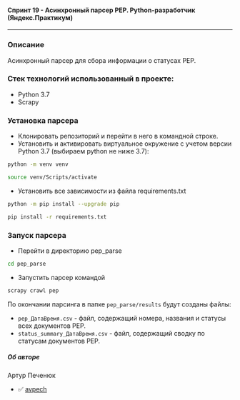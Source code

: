 ####  Спринт 19 - Асинхронный парсер PEP. Python-разработчик (Яндекс.Практикум)
---
### Описание
Асинхронный парсер для сбора информации о статусах PEP.

### Стек технологий использованный в проекте:
- Python 3.7
- Scrapy

### Установка парсера
- Клонировать репозиторий и перейти в него в командной строке.
- Установить и активировать виртуальное окружение c учетом версии Python 3.7 (выбираем python не ниже 3.7):

```bash
python -m venv venv
```

```bash
source venv/Scripts/activate
```
- Установить все зависимости из файла requirements.txt

```bash
python -m pip install --upgrade pip
```

```bash
pip install -r requirements.txt
```
### Запуск парсера
- Перейти в директорию pep_parse

```bash
cd pep_parse
```

- Запустить парсер командой

```bash
scrapy crawl pep
```
По окончании парсинга в папке `pep_parse/results` будут созданы файлы:
- `pep_ДатаВремя.csv` - файл, содержащий номера, названия и статусы всех документов PEP.
- `status_summary_ДатаВремя.csv` - файл,  содержащий сводку по статусам документов PEP.

##### Об авторе
Артур Печенюк
- :white_check_mark: [avpech](https://github.com/avpech)